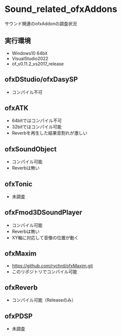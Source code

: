 # Sound_related_ofxAddons
サウンド関連のofxAddonの調査状況

## 実行環境
- Windows10 64bit
- VisualStudio2022
- of_v0.11.2_vs2017_release

## ofxDStudio/ofxDasySP
- コンパイル不可

## ofxATK
- 64bitではコンパイル不可
- 32bitではコンパイル可能
- Reverbを再生した結果音割れが激しい

## ofxSoundObject 
- コンパイル可能
- Reverbは無い

## ofxTonic
- 未調査

## ofxFmod3DSoundPlayer
- コンパイル可能
- Reverbは無い
- XY軸に対応して音像の位置が動く

## ofxMaxim
- https://github.com/rychrd/ofxMaxim.git
- このリポジトリでコンパイル可能

## ofxReverb
- コンパイル可能（Releaseのみ）

## ofxPDSP
- 未調査

